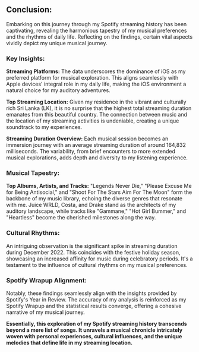 ## Conclusion:

Embarking on this journey through my Spotify streaming history has been captivating, revealing the harmonious tapestry of my musical preferences and the rhythms of daily life.
Reflecting on the findings, certain vital aspects vividly depict my unique musical journey.

### Key Insights:

**Streaming Platforms:**
The data underscores the dominance of iOS as my preferred platform for musical exploration. This aligns seamlessly with Apple devices' integral role in my daily life, making the iOS environment a natural choice for my auditory adventures.

**Top Streaming Location:**
Given my residence in the vibrant and culturally rich Sri Lanka (LK), it is no surprise that the highest total streaming duration emanates from this beautiful country. The connection between music and the location of my streaming activities is undeniable, creating a unique soundtrack to my experiences.

**Streaming Duration Overview:**
Each musical session becomes an immersion journey with an average streaming duration of around 164,832 milliseconds. The variability, from brief encounters to more extended musical explorations, adds depth and diversity to my listening experience.

### Musical Tapestry:

**Top Albums, Artists, and Tracks:**
"Legends Never Die," "Please Excuse Me for Being Antisocial," and "Shoot For The Stars Aim For The Moon" form the backbone of my music library, echoing the diverse genres that resonate with me. Juice WRLD, Costa, and Drake stand as the architects of my auditory landscape, while tracks like "Gammane," "Hot Girl Bummer," and "Heartless" become the cherished milestones along the way.

### Cultural Rhythms:

An intriguing observation is the significant spike in streaming duration during December 2022. This coincides with the festive holiday season, showcasing an increased affinity for music during celebratory periods. It's a testament to the influence of cultural rhythms on my musical preferences.

### Spotify Wrapup Alignment:

Notably, these findings seamlessly align with the insights provided by Spotify's Year in Review. The accuracy of my analysis is reinforced as my Spotify Wrapup and the statistical results converge, offering a cohesive narrative of my musical journey.

**Essentially, this exploration of my Spotify streaming history transcends beyond a mere list of songs. It unravels a musical chronicle intricately woven with personal experiences, cultural influences, and the unique melodies that define life in my streaming location.**
